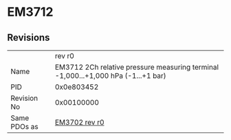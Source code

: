 # EM3712

## Revisions
<table>
<tr>
<td></td>
<td>rev r0</td>
</tr>
<tr>
<td>Name</td>
<td>EM3712  2Ch relative pressure measuring terminal -1,000...+1,000 hPa (-1...+1 bar)</td>
</tr>
<tr>
<td>PID</td>
<td>0x0e803452</td>
</tr>
<tr>
<td>Revision No</td>
<td>0x00100000</td>
</tr>
<tr>
<td>Same PDOs as</td>
<td><a href="EM3702.md">EM3702 rev r0</a></td>
</tr>
</table>
